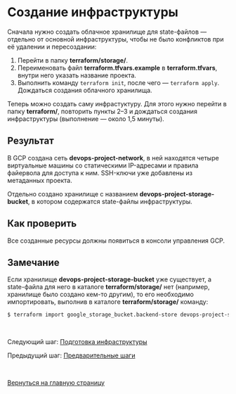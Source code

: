 # Создание инфраструктуры
Сначала нужно создать облачное хранилище для state-файлов — отдельно от основной инфраструктуры, чтобы не было конфликтов при её удалении и пересоздании:
1. Перейти в папку **terraform/storage/**.
2. Переименовать файл **terraform.tfvars.example** в **terraform.tfvars**, внутри него указать название проекта.
3. Выполнить команду `terraform init`, после чего — `terraform apply`. Дождаться создания облачного хранилища.

Теперь можно создать саму инфрастуктуру. Для этого нужно перейти в папку **terraform/**, повторить пункты 2–3 и дождаться создания инфраструктуры (выполнение — около 1,5 минуты).

## Результат
В GCP создана сеть **devops-project-network**, в ней находятся четыре виртуальные машины со статическими IP-адресами и правила файервола для доступа к ним. SSH-ключи уже добавлены из метаданных проекта.

Отдельно создано хранилище с названием **devops-project-storage-bucket**, в котором содержатся state-файлы инфраструктуры.

## Как проверить
Все созданные ресурсы должны появиться в консоли управления GCP.

## Замечание
Если хранилище **devops-project-storage-bucket** уже существует, а state-файла для него в каталоге **terraform/storage/** нет (например, хранилище было создано кем-то другим), то его необходимо импортировать, выполнив в каталоге **terraform/storage/** команду:
```bash
$ terraform import google_storage_bucket.backend-store devops-project-storage-bucket
```

<br/>

Следующий шаг: [Подготовка инфраструктуры](03_prepare.md)

Предыдущий шаг: [Предварительные шаги](01_prerequisites.md)

<br/>

[Вернуться на главную страницу](../README.md)
